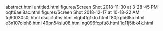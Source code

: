 abstract.html
untitled.html
figures/Screen Shot 2018-11-30 at 3-28-45 PM
oqft6ael8ac.html
figures/Screen Shot 2018-12-17 at 10-18-22 AM
fq60030s0j.html
dsujii1uths.html
vlgb4fg1kto.html
f80jkpb6l5o.html
e3n107olph8.html
49pn54siu08.html
ng096fcpfu8.html
1q11j5ibk4k.html